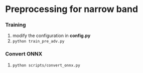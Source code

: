 # Preprocessing for narrow band

###  Training
1. modify the configuration in **config.py**
2. `python train_pre_adv.py`
### Convert ONNX
1. `python scripts/convert_onnx.py`